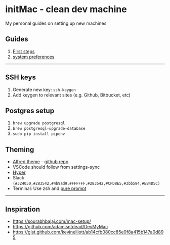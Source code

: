 # initMac - clean dev machine

My personal guides on setting up new machines

## Guides

1. [First steps](first_steps.md)
2. [system preferences](sys_prefs.md)

---

## SSH keys

1. Generate new key: `ssh-keygen`
2. Add keygen to relevant sites (e.g. Github, Bitbucket, etc)

## Postgres setup

1. `brew upgrade postgresql`
2. `brew postgresql-upgrade-database`
3. `sudo pip install pipenv`

## Theming

- [Alfred theme](https://www.alfredapp.com/extras/theme/yZODAdxN8T/) - [github repo](https://github.com/michelegera/alfred-snazzy)
- VSCode should follow from settings-sync
- [Hyper](https://github.com/sindresorhus/hyper-snazzy)
- Slack `(#324050,#283542,#4b9ad9,#FFFFFF,#283542,#CFD8E5,#3bb594,#EB4D5C)`
- Terminal: Use zsh and [pure prompt](https://github.com/sindresorhus/pure)

---

## Inspiration

- https://sourabhbajaj.com/mac-setup/
- https://github.com/adamisntdead/DevMyMac
- https://gist.github.com/kevinelliott/ab14cfb080cc85e0f8a415b147a0d895
